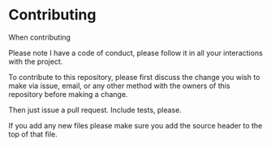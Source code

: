 # Contributing

When contributing

Please note I have a code of conduct, please follow it in all your interactions with the project.

To contribute to this repository, please first discuss the change you wish to make via issue, email, or any other method with the owners of this repository before making a change.

Then just issue a pull request. Include tests, please.

If you add any new files please make sure you add the source header to the top of that file.

